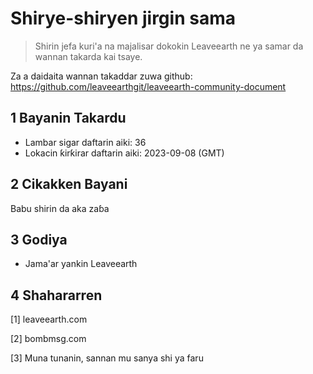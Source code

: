 # Shirye-shiryen jirgin sama

>Shirin jefa kuri'a na majalisar dokokin Leaveearth ne ya samar da wannan takarda kai tsaye.

Za a daidaita wannan takaddar zuwa github: https://github.com/leaveearthgit/leaveearth-community-document

## 1 Bayanin Takardu

- Lambar sigar daftarin aiki: 36
- Lokacin ƙirƙirar daftarin aiki: 2023-09-08 (GMT)

## 2 Cikakken Bayani

Babu shirin da aka zaɓa

## 3 Godiya
* Jama'ar yankin Leaveearth

## 4 Shahararren
[1] leaveearth.com

[2] bombmsg.com

[3] Muna tunanin, sannan mu sanya shi ya faru